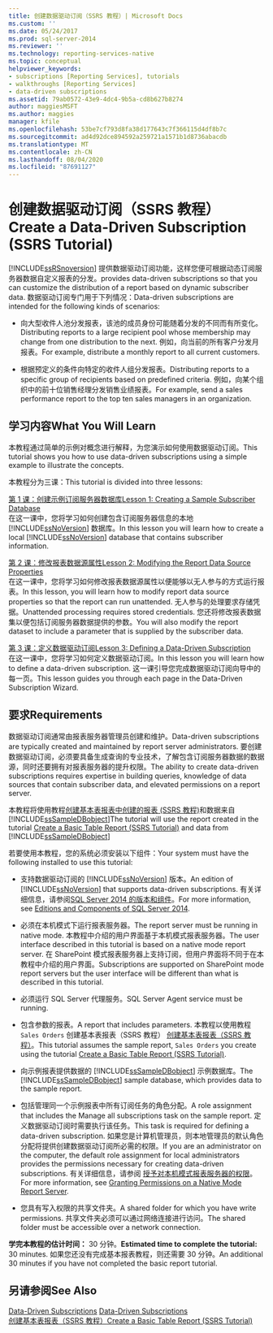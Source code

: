 ```yaml
---
title: 创建数据驱动订阅（SSRS 教程）| Microsoft Docs
ms.custom: ''
ms.date: 05/24/2017
ms.prod: sql-server-2014
ms.reviewer: ''
ms.technology: reporting-services-native
ms.topic: conceptual
helpviewer_keywords:
- subscriptions [Reporting Services], tutorials
- walkthroughs [Reporting Services]
- data-driven subscriptions
ms.assetid: 79ab0572-43e9-4dc4-9b5a-cd8b627b8274
author: maggiesMSFT
ms.author: maggies
manager: kfile
ms.openlocfilehash: 53be7cf793d8fa38d177643c7f366115d4df8b7c
ms.sourcegitcommit: ad4d92dce894592a259721a1571b1d8736abacdb
ms.translationtype: MT
ms.contentlocale: zh-CN
ms.lasthandoff: 08/04/2020
ms.locfileid: "87691127"
---
```

# <a name="create-a-data-driven-subscription-ssrs-tutorial"></a><span data-ttu-id="02ee8-102">创建数据驱动订阅（SSRS 教程）</span><span class="sxs-lookup"><span data-stu-id="02ee8-102">Create a Data-Driven Subscription (SSRS Tutorial)</span></span>
  [!INCLUDE[ssRSnoversion](../includes/ssrsnoversion-md.md)] <span data-ttu-id="02ee8-103">提供数据驱动订阅功能，这样您便可根据动态订阅服务器数据自定义报表的分发。</span><span class="sxs-lookup"><span data-stu-id="02ee8-103">provides data-driven subscriptions so that you can customize the distribution of a report based on dynamic subscriber data.</span></span> <span data-ttu-id="02ee8-104">数据驱动订阅专门用于下列情况：</span><span class="sxs-lookup"><span data-stu-id="02ee8-104">Data-driven subscriptions are intended for the following kinds of scenarios:</span></span>  
  
-   <span data-ttu-id="02ee8-105">向大型收件人池分发报表，该池的成员身份可能随着分发的不同而有所变化。</span><span class="sxs-lookup"><span data-stu-id="02ee8-105">Distributing reports to a large recipient pool whose membership may change from one distribution to the next.</span></span> <span data-ttu-id="02ee8-106">例如，向当前的所有客户分发月报表。</span><span class="sxs-lookup"><span data-stu-id="02ee8-106">For example, distribute a monthly report to all current customers.</span></span>  
  
-   <span data-ttu-id="02ee8-107">根据预定义的条件向特定的收件人组分发报表。</span><span class="sxs-lookup"><span data-stu-id="02ee8-107">Distributing reports to a specific group of recipients based on predefined criteria.</span></span> <span data-ttu-id="02ee8-108">例如，向某个组织中的前十位销售经理分发销售业绩报表。</span><span class="sxs-lookup"><span data-stu-id="02ee8-108">For example, send a sales performance report to the top ten sales managers in an organization.</span></span>  
  
## <a name="what-you-will-learn"></a><span data-ttu-id="02ee8-109">学习内容</span><span class="sxs-lookup"><span data-stu-id="02ee8-109">What You Will Learn</span></span>  
 <span data-ttu-id="02ee8-110">本教程通过简单的示例对概念进行解释，为您演示如何使用数据驱动订阅。</span><span class="sxs-lookup"><span data-stu-id="02ee8-110">This tutorial shows you how to use data-driven subscriptions using a simple example to illustrate the concepts.</span></span>  
  
 <span data-ttu-id="02ee8-111">本教程分为三课：</span><span class="sxs-lookup"><span data-stu-id="02ee8-111">This tutorial is divided into three lessons:</span></span>  
  
 [<span data-ttu-id="02ee8-112">第 1 课：创建示例订阅服务器数据库</span><span class="sxs-lookup"><span data-stu-id="02ee8-112">Lesson 1: Creating a Sample Subscriber Database</span></span>](lesson-1-creating-a-sample-subscriber-database.md)  
 <span data-ttu-id="02ee8-113">在这一课中，您将学习如何创建包含订阅服务器信息的本地 [!INCLUDE[ssNoVersion](../includes/ssnoversion-md.md)] 数据库。</span><span class="sxs-lookup"><span data-stu-id="02ee8-113">In this lesson you will learn how to create a local [!INCLUDE[ssNoVersion](../includes/ssnoversion-md.md)] database that contains subscriber information.</span></span>  
  
 [<span data-ttu-id="02ee8-114">第 2 课：修改报表数据源属性</span><span class="sxs-lookup"><span data-stu-id="02ee8-114">Lesson 2: Modifying the Report Data Source Properties</span></span>](lesson-2-modifying-the-report-data-source-properties.md)  
 <span data-ttu-id="02ee8-115">在这一课中，您将学习如何修改报表数据源属性以便能够以无人参与的方式运行报表。</span><span class="sxs-lookup"><span data-stu-id="02ee8-115">In this lesson, you will learn how to modify report data source properties so that the report can run unattended.</span></span> <span data-ttu-id="02ee8-116">无人参与的处理要求存储凭据。</span><span class="sxs-lookup"><span data-stu-id="02ee8-116">Unattended processing requires stored credentials.</span></span> <span data-ttu-id="02ee8-117">您还将修改报表数据集以便包括订阅服务器数据提供的参数。</span><span class="sxs-lookup"><span data-stu-id="02ee8-117">You will also modify the report dataset to include a parameter that is supplied by the subscriber data.</span></span>  
  
 [<span data-ttu-id="02ee8-118">第 3 课：定义数据驱动订阅</span><span class="sxs-lookup"><span data-stu-id="02ee8-118">Lesson 3: Defining a Data-Driven Subscription</span></span>](lesson-3-defining-a-data-driven-subscription.md)  
 <span data-ttu-id="02ee8-119">在这一课中，您将学习如何定义数据驱动订阅。</span><span class="sxs-lookup"><span data-stu-id="02ee8-119">In this lesson you will learn how to define a data-driven subscription.</span></span> <span data-ttu-id="02ee8-120">这一课引导您完成数据驱动订阅向导中的每一页。</span><span class="sxs-lookup"><span data-stu-id="02ee8-120">This lesson guides you through each page in the Data-Driven Subscription Wizard.</span></span>  
  
## <a name="requirements"></a><span data-ttu-id="02ee8-121">要求</span><span class="sxs-lookup"><span data-stu-id="02ee8-121">Requirements</span></span>  
 <span data-ttu-id="02ee8-122">数据驱动订阅通常由报表服务器管理员创建和维护。</span><span class="sxs-lookup"><span data-stu-id="02ee8-122">Data-driven subscriptions are typically created and maintained by report server administrators.</span></span> <span data-ttu-id="02ee8-123">要创建数据驱动订阅，必须要具备生成查询的专业技术，了解包含订阅服务器数据的数据源，同时还要拥有对报表服务器的提升权限。</span><span class="sxs-lookup"><span data-stu-id="02ee8-123">The ability to create data-driven subscriptions requires expertise in building queries, knowledge of data sources that contain subscriber data, and elevated permissions on a report server.</span></span>  
  
 <span data-ttu-id="02ee8-124">本教程将使用教程[创建基本表报表中创建的报表 &#40;SSRS 教程&#41;](create-a-basic-table-report-ssrs-tutorial.md)和数据来自[!INCLUDE[ssSampleDBobject](../includes/sssampledbobject-md.md)]</span><span class="sxs-lookup"><span data-stu-id="02ee8-124">The tutorial will use the report created in the tutorial [Create a Basic Table Report &#40;SSRS Tutorial&#41;](create-a-basic-table-report-ssrs-tutorial.md) and data from [!INCLUDE[ssSampleDBobject](../includes/sssampledbobject-md.md)]</span></span>  
  
 <span data-ttu-id="02ee8-125">若要使用本教程，您的系统必须安装以下组件：</span><span class="sxs-lookup"><span data-stu-id="02ee8-125">Your system must have the following installed to use this tutorial:</span></span>  
  
-   <span data-ttu-id="02ee8-126">支持数据驱动订阅的 [!INCLUDE[ssNoVersion](../includes/ssnoversion-md.md)] 版本。</span><span class="sxs-lookup"><span data-stu-id="02ee8-126">An edition of [!INCLUDE[ssNoVersion](../includes/ssnoversion-md.md)] that supports data-driven subscriptions.</span></span> <span data-ttu-id="02ee8-127">有关详细信息，请参阅[SQL Server 2014 的版本和组件](../sql-server/editions-and-components-of-sql-server-2016.md)。</span><span class="sxs-lookup"><span data-stu-id="02ee8-127">For more information, see [Editions and Components of SQL Server 2014](../sql-server/editions-and-components-of-sql-server-2016.md).</span></span>  
  
-   <span data-ttu-id="02ee8-128">必须在本机模式下运行报表服务器。</span><span class="sxs-lookup"><span data-stu-id="02ee8-128">The report server must be running in native mode.</span></span> <span data-ttu-id="02ee8-129">本教程中介绍的用户界面基于本机模式报表服务器。</span><span class="sxs-lookup"><span data-stu-id="02ee8-129">The user interface described in this tutorial is based on a native mode report server.</span></span> <span data-ttu-id="02ee8-130">在 SharePoint 模式报表服务器上支持订阅，但用户界面将不同于在本教程中介绍的用户界面。</span><span class="sxs-lookup"><span data-stu-id="02ee8-130">Subscriptions are supported on SharePoint mode report servers but the user interface will be different than what is described in this tutorial.</span></span>  
  
-   <span data-ttu-id="02ee8-131">必须运行 SQL Server 代理服务。</span><span class="sxs-lookup"><span data-stu-id="02ee8-131">SQL Server Agent service must be running.</span></span>  
  
-   <span data-ttu-id="02ee8-132">包含参数的报表。</span><span class="sxs-lookup"><span data-stu-id="02ee8-132">A report that includes parameters.</span></span> <span data-ttu-id="02ee8-133">本教程以使用教程 `Sales Orders` 创建基本表报表（SSRS 教程） [创建基本表报表（SSRS 教程）](create-a-basic-table-report-ssrs-tutorial.md)。</span><span class="sxs-lookup"><span data-stu-id="02ee8-133">This tutorial assumes the sample report, `Sales Orders` you create using the tutorial [Create a Basic Table Report &#40;SSRS Tutorial&#41;](create-a-basic-table-report-ssrs-tutorial.md).</span></span>  
  
-   <span data-ttu-id="02ee8-134">向示例报表提供数据的 [!INCLUDE[ssSampleDBobject](../includes/sssampledbobject-md.md)] 示例数据库。</span><span class="sxs-lookup"><span data-stu-id="02ee8-134">The [!INCLUDE[ssSampleDBobject](../includes/sssampledbobject-md.md)] sample database, which provides data to the sample report.</span></span>  
  
-   <span data-ttu-id="02ee8-135">包括管理同一个示例报表中所有订阅任务的角色分配。</span><span class="sxs-lookup"><span data-stu-id="02ee8-135">A role assignment that includes the Manage all subscriptions task on the sample report.</span></span> <span data-ttu-id="02ee8-136">定义数据驱动订阅时需要执行该任务。</span><span class="sxs-lookup"><span data-stu-id="02ee8-136">This task is required for defining a data-driven subscription.</span></span> <span data-ttu-id="02ee8-137">如果您是计算机管理员，则本地管理员的默认角色分配将提供创建数据驱动订阅所必需的权限。</span><span class="sxs-lookup"><span data-stu-id="02ee8-137">If you are an administrator on the computer, the default role assignment for local administrators provides the permissions necessary for creating data-driven subscriptions.</span></span> <span data-ttu-id="02ee8-138">有关详细信息，请参阅 [授予对本机模式报表服务器的权限](security/granting-permissions-on-a-native-mode-report-server.md)。</span><span class="sxs-lookup"><span data-stu-id="02ee8-138">For more information, see [Granting Permissions on a Native Mode Report Server](security/granting-permissions-on-a-native-mode-report-server.md).</span></span>  
  
-   <span data-ttu-id="02ee8-139">您具有写入权限的共享文件夹。</span><span class="sxs-lookup"><span data-stu-id="02ee8-139">A shared folder for which you have write permissions.</span></span> <span data-ttu-id="02ee8-140">共享文件夹必须可以通过网络连接进行访问。</span><span class="sxs-lookup"><span data-stu-id="02ee8-140">The shared folder must be accessible over a network connection.</span></span>  
  
 <span data-ttu-id="02ee8-141">**学完本教程的估计时间：** 30 分钟。</span><span class="sxs-lookup"><span data-stu-id="02ee8-141">**Estimated time to complete the tutorial:** 30 minutes.</span></span> <span data-ttu-id="02ee8-142">如果您还没有完成基本报表教程，则还需要 30 分钟。</span><span class="sxs-lookup"><span data-stu-id="02ee8-142">An additional 30 minutes if you have not completed the basic report tutorial.</span></span>  
  
## <a name="see-also"></a><span data-ttu-id="02ee8-143">另请参阅</span><span class="sxs-lookup"><span data-stu-id="02ee8-143">See Also</span></span>  
 <span data-ttu-id="02ee8-144">[Data-Driven Subscriptions](subscriptions/data-driven-subscriptions.md) </span><span class="sxs-lookup"><span data-stu-id="02ee8-144">[Data-Driven Subscriptions](subscriptions/data-driven-subscriptions.md) </span></span>  
 [<span data-ttu-id="02ee8-145">创建基本表报表（SSRS 教程）</span><span class="sxs-lookup"><span data-stu-id="02ee8-145">Create a Basic Table Report &#40;SSRS Tutorial&#41;</span></span>](create-a-basic-table-report-ssrs-tutorial.md)  
  
  
